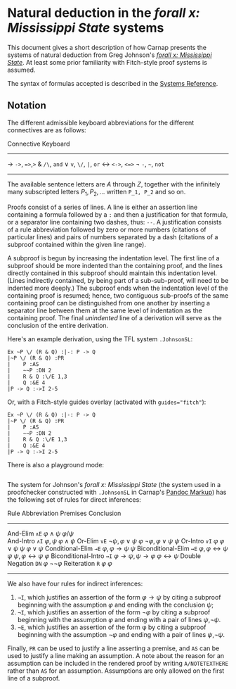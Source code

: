 # Natural deduction in the *forall x: Mississippi State* systems

This document gives a short description of how Carnap presents the
systems of natural deduction from Greg Johnson's [*forall x:
Mississippi
State*](http://blog.loighic.net/forallx-the-mississippi-state-edition).
At least some prior familiarity with Fitch-style proof systems is
assumed.

The syntax of formulas accepted is described in the [Systems
Reference](systems.md#johnson-forall-x-mississippi).

## Notation

The different admissible keyboard abbreviations for the different connectives
are as follows:

<div class="table">

Connective Keyboard 
---------- ----------
→          `->`, `=>`,`>`
&          `/\`, `and`
∨          `v`, `\/`, `|`, `or`
↔          `<->`, `<=>`
¬          `-`, `~`, `not`
---------- ----------

</div>

The available sentence letters are $A$ through $Z$, together with the
infinitely many subscripted letters $P_1, P_2,\ldots$ written `P_1,
P_2` and so on.

Proofs consist of a series of lines. A line is either an assertion
line containing a formula followed by a `:` and then a justification
for that formula, or a separator line containing two dashes, thus:
`--`. A justification consists of a rule abbreviation followed by zero
or more numbers (citations of particular lines) and pairs of numbers
separated by a dash (citations of a subproof contained within the
given line range).

A subproof is begun by increasing the indentation level. The first
line of a subproof should be more indented than the containing proof,
and the lines directly contained in this subproof should maintain this
indentation level. (Lines indirectly contained, by being part of a
sub-sub-proof, will need to be indented more deeply.) The subproof
ends when the indentation level of the containing proof is resumed;
hence, two contiguous sub-proofs of the same containing proof can be
distinguished from one another by inserting a separator line between
them at the same level of indentation as the containing proof. The
final *unindented* line of a derivation will serve as the conclusion
of the entire derivation.

Here's an example derivation, using the TFL system `.JohnsonSL`:

```{.ProofChecker .JohnsonSL options="render resize fonts" init="now"}
Ex ~P \/ (R & Q) :|-: P -> Q
|~P \/ (R & Q) :PR
|    P :AS
|    ~~P :DN 2
|    R & Q :\/E 1,3
|    Q :&E 4
|P -> Q :->I 2-5
```

Or, with a Fitch-style guides overlay (activated with
`guides="fitch"`):

```{.ProofChecker .JohnsonSL options="render resize fonts" guides="fitch" init="now"}
Ex ~P \/ (R & Q) :|-: P -> Q
|~P \/ (R & Q) :PR
|    P :AS
|    ~~P :DN 2
|    R & Q :\/E 1,3
|    Q :&E 4
|P -> Q :->I 2-5
```

There is also a playground mode:

```{.Playground .JohnsonSL options="render resize fonts"  init="now"}
```

The system for Johnson's *forall x: Mississippi State* (the system used in
a proofchecker constructed with `.JohnsonSL` in Carnap's [Pandoc
Markup](pandoc.md)) has the following set of rules for direct
inferences:

<div class="table">

Rule                   Abbreviation Premises      Conclusion
---------------------- ------------ ------------- -----------
And-Elim               `∧E`         $φ∧ψ$         $φ/ψ$        
And-Intro              `∧I`         $φ,ψ$         $φ∧ψ$
Or-Elim                `∨E`         $¬ψ, φ∨ψ$     $φ$
                                    $¬φ, φ∨ψ$     $ψ$
Or-Intro               `∨I`         $φ$           $φ∨ψ$
                                    $ψ$           $φ∨ψ$
Conditional-Elim       `→E`         $φ,φ→ψ$       $ψ$
Biconditional-Elim     `↔E`         $φ, φ↔ψ$      $ψ$
                                    $ψ, φ↔ψ$      $φ$
Biconditional-Intro    `↔I`         $φ→ψ, ψ→φ$    $φ↔ψ$
Double Negation        `DN`         $φ$           $¬¬φ$
Reiteration            `R`          $φ$           $φ$
---------------------- ------------ ------------- -----------
</div>

We also have four rules for indirect inferences:

1. `→I`, which justifies an assertion of the form $φ→ψ$ by citing a subproof
   beginning with the assumption $φ$ and ending with the conclusion $ψ$; 
2. `¬I`, which justifies an assertion of the form $¬φ$ by citing a subproof
   beginning with the assumption $φ$ and ending with a pair of lines $ψ$,$¬ψ$.
3. `¬E`, which justifies an assertion of the form φ by citing a subproof
   beginning with the assumption $¬φ$ and ending with a pair of lines $ψ$,$¬ψ$.

Finally, `PR` can be used to justify a line asserting a premise, and
`AS` can be used to justify a line making an assumption. A note about
the reason for an assumption can be included in the rendered proof by
writing `A/NOTETEXTHERE` rather than `AS` for an assumption.
Assumptions are only allowed on the first line of a subproof.